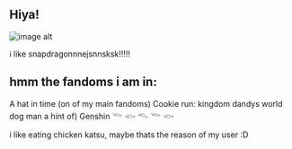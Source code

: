 ## Hiya!

![image alt](https://static.wikia.nocookie.net/cookierunkingdom/images/0/02/Snapdragon_illustration.png/revision/latest?cb=20230617032602)

i like snapdragonnnejsnnsksk!!!!!

## hmm the fandoms i am in:

 A hat in time (on of my main fandoms)
 Cookie run: kingdom 
 dandys world 
 dog man
 a hint of) Genshin
𓆝 𓆟 𓆞 𓆝 𓆟

i like eating chicken katsu, maybe thats the reason of my user :D

